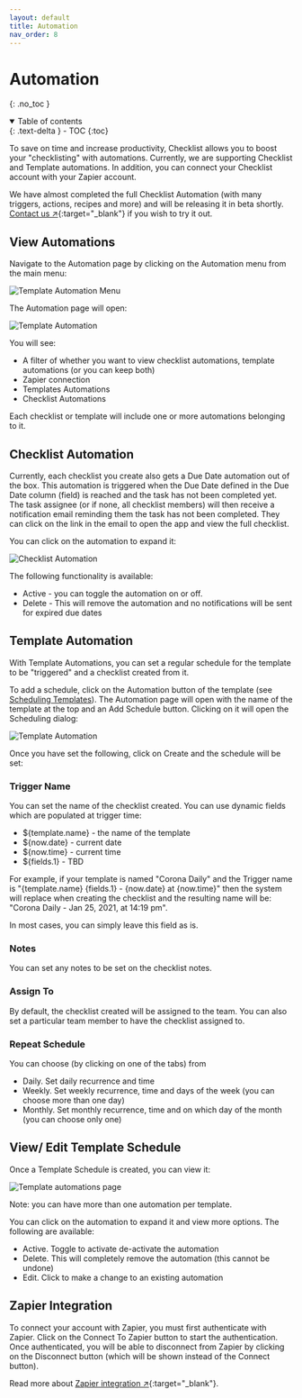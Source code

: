 ```yaml
---
layout: default
title: Automation
nav_order: 8
---
```


# Automation

{: .no_toc }

<details open markdown="block">
  <summary>
    Table of contents
  </summary>
  {: .text-delta }
- TOC
{:toc}
</details>

To save on time and increase productivity, Checklist allows you to boost your "checklisting" with automations. Currently, we are supporting Checklist and Template automations. In addition, you can connect your Checklist account with your Zapier account.

We have almost completed the full Checklist Automation (with many triggers, actions, recipes and more) and will be releasing it in beta shortly. [Contact us ↗](https://checklist.com/contact){:target="\_blank"} if you wish to try it out.

## View Automations

Navigate to the Automation page by clicking on the Automation menu from the main menu:

![Template Automation Menu](/assets/images/automation/automation-menu.png)

The Automation page will open:

![Template Automation](/assets/images/automation/automation.png)

You will see:

- A filter of whether you want to view checklist automations, template automations (or you can keep both)
- Zapier connection
- Templates Automations
- Checklist Automations

Each checklist or template will include one or more automations belonging to it.

## Checklist Automation

Currently, each checklist you create also gets a Due Date automation out of the box. This automation is triggered when the Due Date defined in the Due Date column (field) is reached and the task has not been completed yet. The task assignee (or if none, all checklist members) will then receive a notification email reminding them the task has not been completed. They can click on the link in the email to open the app and view the full checklist.

You can click on the automation to expand it:

![Checklist Automation](/assets/images/automation/automation-checklist.png)

The following functionality is available:

- Active - you can toggle the automation on or off.
- Delete - This will remove the automation and no notifications will be sent for expired due dates

## Template Automation

With Template Automations, you can set a regular schedule for the template to be "triggered" and a checklist created from it.

To add a schedule, click on the Automation button of the template (see [Scheduling Templates](/templates/templates/#scheduling-templates)). The Automation page will open with the name of the template at the top and an Add Schedule button. Clicking on it will open the Scheduling dialog:

![Template Automation](/assets/images/automation/template-schedule-dialog.png)

Once you have set the following, click on Create and the schedule will be set:

### Trigger Name

You can set the name of the checklist created. You can use dynamic fields which are populated at trigger time:

- ${template.name} - the name of the template
- ${now.date} - current date
- ${now.time} - current time
- ${fields.1} - TBD

For example, if your template is named "Corona Daily" and the Trigger name is "{template.name} {fields.1} - {now.date} at {now.time}" then the system will replace when creating the checklist and the resulting name will be: "Corona Daily - Jan 25, 2021, at 14:19 pm".

In most cases, you can simply leave this field as is.

### Notes

You can set any notes to be set on the checklist notes.

### Assign To

By default, the checklist created will be assigned to the team. You can also set a particular team member to have the checklist assigned to.

### Repeat Schedule

You can choose (by clicking on one of the tabs) from

- Daily. Set daily recurrence and time
- Weekly. Set weekly recurrence, time and days of the week (you can choose more than one day)
- Monthly. Set monthly recurrence, time and on which day of the month (you can choose only one)

## View/ Edit Template Schedule

Once a Template Schedule is created, you can view it:

![Template automations page](/assets/images/automation/automation-template.png)

Note: you can have more than one automation per template.

You can click on the automation to expand it and view more options. The following are available:

- Active. Toggle to activate de-activate the automation
- Delete. This will completely remove the automation (this cannot be undone)
- Edit. Click to make a change to an existing automation

## Zapier Integration

To connect your account with Zapier, you must first authenticate with Zapier. Click on the Connect To Zapier button to start the authentication. Once authenticated, you will be able to disconnect from Zapier by clicking on the Disconnect button (which will be shown instead of the Connect button).

Read more about [Zapier integration ↗](https://zapier.com/apps/checklist/integrations){:target="\_blank"}.
